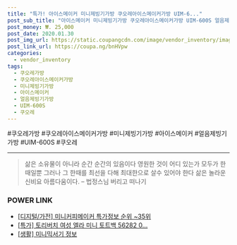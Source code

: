 ```yaml
--- 
title: "특가! 아이스메이커 미니제빙기가방 쿠오레아이스메이커가방 UIM-6..." 
post_sub_title: "아이스메이커 미니제빙기가방 쿠오레아이스메이커가방 UIM-600S 얼음제빙기가방 쿠오레가방, UIM-600S 쿠오레" 
post_money: ₩. 25,000 
post_date: 2020.01.30 
post_img_url: https://static.coupangcdn.com/image/vendor_inventory/images/2018/05/03/14/2/34b52b08-c41e-4a7f-a0e1-cbb37002f1e9.jpg 
post_link_url: https://coupa.ng/bnHVpw 
categories: 
  - vendor_inventory 
tags: 
  - 쿠오레가방 
  - 쿠오레아이스메이커가방 
  - 미니제빙기가방 
  - 아이스메이커 
  - 얼음제빙기가방 
  - UIM-600S 
  - 쿠오레 
--- 
```

  #쿠오레가방 #쿠오레아이스메이커가방 #미니제빙기가방 #아이스메이커 #얼음제빙기가방 #UIM-600S #쿠오레 
<hr> 

> 삶은 소유물이 아니라 순간 순간의 있음이다 영원한 것이 어디 있는가 모두가 한때일뿐 그러나 그 한때를 최선을 다해 최대한으로 살수 있어야 한다 삶은 놀라운 신비요 아름다움이다. – 법정스님 버리고 떠나기 


### POWER LINK

* <a href="https://blog.naver.com/sakai111/221781730764" target="_blank"> [디지털/가전] 미니커피메이커 특가정보 순위 ~35위</a>
* <a href="https://blog.naver.com/sakai111/221788419863" target="_blank">[특가] 토리버치 여성 엘라 미니 토트백 56282 0...</a>
* <a href="https://blog.naver.com/sakai111/221767493350" target="_blank"> [생활] 미니믹서기 정보 </a>
